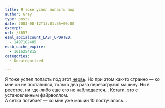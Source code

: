 ```yaml
---
title: Я тоже успел попасть под
author: Gray
type: posts
date: 2003-08-12T13:01:55+00:00
excerpt:
url: /3657
esml_socialcount_LAST_UPDATED:
  - 1497102485
essb_cache_expire:
  - 1616254815
categories:
  - Uncategorized

---
```








Я тоже успел попасть под этот <a href="http://news.yandex.ru/yandsearch?cl4url=www.membrana.ru/lenta/%3f2026" target="_blank">червь</a>. Но при этом как-то странно &#8212; ко мне он не поставился, только два раза перезагрузил машину. Ни в реестре, ни где-либо еще его не наблюдается&#8230; Кстати, это с установленным файрволлом.  
А сетка погибает &#8212; ко мне уже машин 10 постучалось&#8230;